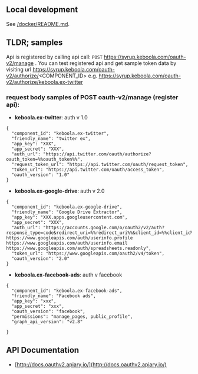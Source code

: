 ## Local development

See [/docker/README.md](/docker/README.md).

## TLDR; samples
Api is registered by calling api call: `POST` https://syrup.keboola.com/oauth-v2/manage . You can test registered api and get sample token data by visiting url https://syrup.keboola.com/oauth-v2/authorize/<COMPONENT_ID> e.g. https://syrup.keboola.com/oauth-v2/authorize/keboola.ex-twitter

### request body samples of POST oauth-v2/manage (register api):
- **keboola.ex-twitter**: auth v 1.0
```
{
  "component_id": "keboola.ex-twitter",
  "friendly_name": "twitter ex",
  "app_key": "XXX",
  "app_secret": "XXX",
  "auth_url": "https://api.twitter.com/oauth/authorize?oauth_token=%%oauth_token%%",
  "request_token_url": "https://api.twitter.com/oauth/request_token",
  "token_url": "https://api.twitter.com/oauth/access_token",
  "oauth_version": "1.0"
}
```

- **keboola.ex-google-drive**: auth v 2.0
```
{
  "component_id": "keboola.ex-google-drive",
  "friendly_name": "Google Drive Extractor",
  "app_key": "XXX.apps.googleusercontent.com",
  "app_secret": "XXX",
  "auth_url": "https://accounts.google.com/o/oauth2/v2/auth?response_type=code&redirect_uri=%%redirect_uri%%&client_id=%%client_id%%&access_type=offline&prompt=consent&scope=https://www.googleapis.com/auth/drive https://www.googleapis.com/auth/userinfo.profile https://www.googleapis.com/auth/userinfo.email https://www.googleapis.com/auth/spreadsheets.readonly",
  "token_url": "https://www.googleapis.com/oauth2/v4/token",
  "oauth_version": "2.0"
}
```

- **keboola.ex-facebook-ads**: auth v facebook
```
{
  "component_id": "keboola.ex-facebook-ads",
  "friendly_name": "Facebook ads",
  "app_key": "xxx",
  "app_secret": "xxx",
  "oauth_version": "facebook",
  "permissions": "manage_pages, public_profile",
  "graph_api_version": "v2.8"

}
```

## API Documentation

 - [http://docs.oauthv2.apiary.io/](http://docs.oauthv2.apiary.io/)
